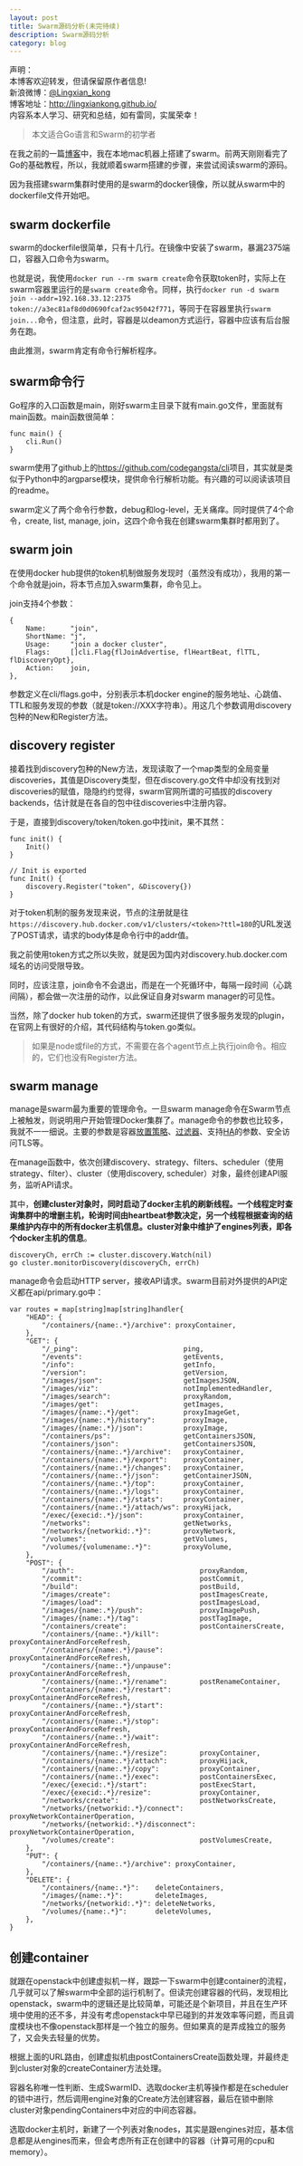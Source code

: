 ```yaml
---
layout: post
title: Swarm源码分析(未完待续)
description: Swarm源码分析
category: blog
---
```


声明：  
本博客欢迎转发，但请保留原作者信息!  
新浪微博：[@Lingxian_kong](http://weibo.com/lingxiankong)   
博客地址：<http://lingxiankong.github.io/>  
内容系本人学习、研究和总结，如有雷同，实属荣幸！

> 本文适合Go语言和Swarm的初学者

在我之前的一篇[博客](http://lingxiankong.github.io/blog/2015/12/20/docker-swarm-in-mac/)中，我在本地mac机器上搭建了swarm。前两天刚刚看完了Go的基础教程，所以，我就顺着swarm搭建的步骤，来尝试阅读swarm的源码。

因为我搭建swarm集群时使用的是swarm的docker镜像，所以就从swarm中的dockerfile文件开始吧。

## swarm dockerfile
swarm的dockerfile很简单，只有十几行。在镜像中安装了swarm，暴漏2375端口，容器入口命令为swarm。

也就是说，我使用`docker run --rm swarm create`命令获取token时，实际上在swarm容器里运行的是`swarm create`命令。同样，执行`docker run -d swarm join --addr=192.168.33.12:2375 token://a3ec81af8d0d0690fcaf2ac95042f771`，等同于在容器里执行`swarm join...`命令，但注意，此时，容器是以deamon方式运行，容器中应该有后台服务在跑。

由此推测，swarm肯定有命令行解析程序。

## swarm命令行
Go程序的入口函数是main，刚好swarm主目录下就有main.go文件，里面就有main函数。main函数很简单：

	func main() {
		cli.Run()
	}

swarm使用了github上的<https://github.com/codegangsta/cli>项目，其实就是类似于Python中的argparse模块，提供命令行解析功能。有兴趣的可以阅读该项目的readme。

swarm定义了两个命令行参数，debug和log-level，无关痛痒。同时提供了4个命令，create, list, manage, join，这四个命令我在创建swarm集群时都用到了。

## swarm join
在使用docker hub提供的token机制做服务发现时（虽然没有成功），我用的第一个命令就是join，将本节点加入swarm集群，命令见上。

join支持4个参数：

	{
		Name:      "join",
		ShortName: "j",
		Usage:     "join a docker cluster",
		Flags:     []cli.Flag{flJoinAdvertise, flHeartBeat, flTTL, flDiscoveryOpt},
		Action:    join,
	},

参数定义在cli/flags.go中，分别表示本机docker engine的服务地址、心跳值、TTL和服务发现的参数（就是token://XXX字符串）。用这几个参数调用discovery包种的New和Register方法。

## discovery register
接着找到discovery包种的New方法，发现读取了一个map类型的全局变量discoveries，其值是Discovery类型，但在discovery.go文件中却没有找到对discoveries的赋值，隐隐约约觉得，swarm官网所谓的可插拔的discovery backends，估计就是在各自的包中往discoveries中注册内容。

于是，直接到discovery/token/token.go中找init，果不其然：

	func init() {
		Init()
	}
	
	// Init is exported
	func Init() {
		discovery.Register("token", &Discovery{})
	}

对于token机制的服务发现来说，节点的注册就是往`https://discovery.hub.docker.com/v1/clusters/<token>?ttl=180`的URL发送了POST请求，请求的body体是命令行中的addr值。

我之前使用token方式之所以失败，就是因为国内对discovery.hub.docker.com域名的访问受限导致。

同时，应该注意，join命令不会退出，而是在一个死循环中，每隔一段时间（心跳间隔），都会做一次注册的动作，以此保证自身对swarm manager的可见性。

当然，除了docker hub token的方式，swarm还提供了很多服务发现的plugin，在官网上有很好的介绍，其代码结构与token.go类似。

> 如果是node或file的方式，不需要在各个agent节点上执行join命令。相应的，它们也没有Register方法。

## swarm manage
manage是swarm最为重要的管理命令。一旦swarm manage命令在Swarm节点上被触发，则说明用户开始管理Docker集群了。manage命令的参数也比较多，我就不一一细说。主要的参数是容器[放置策略](https://docs.docker.com/swarm/scheduler/strategy/)、[过滤器](https://docs.docker.com/swarm/scheduler/filter/)、支持[HA](https://docs.docker.com/swarm/multi-manager-setup/)的参数、安全访问TLS等。

在manage函数中，依次创建discovery、strategy、filters、scheduler（使用strategy、filter）、cluster（使用discovery, scheduler）对象，最终创建API服务，监听API请求。

其中，**创建cluster对象时，同时启动了docker主机的刷新线程。一个线程定时查询集群中的增删主机，轮询时间由heartbeat参数决定，另一个线程根据查询的结果维护内存中的所有docker主机信息。cluster对象中维护了engines列表，即各个docker主机的信息**。

	discoveryCh, errCh := cluster.discovery.Watch(nil)
	go cluster.monitorDiscovery(discoveryCh, errCh)

manage命令会启动HTTP server，接收API请求。swarm目前对外提供的API定义都在api/primary.go中：

	var routes = map[string]map[string]handler{
		"HEAD": {
			"/containers/{name:.*}/archive": proxyContainer,
		},
		"GET": {
			"/_ping":                          ping,
			"/events":                         getEvents,
			"/info":                           getInfo,
			"/version":                        getVersion,
			"/images/json":                    getImagesJSON,
			"/images/viz":                     notImplementedHandler,
			"/images/search":                  proxyRandom,
			"/images/get":                     getImages,
			"/images/{name:.*}/get":           proxyImageGet,
			"/images/{name:.*}/history":       proxyImage,
			"/images/{name:.*}/json":          proxyImage,
			"/containers/ps":                  getContainersJSON,
			"/containers/json":                getContainersJSON,
			"/containers/{name:.*}/archive":   proxyContainer,
			"/containers/{name:.*}/export":    proxyContainer,
			"/containers/{name:.*}/changes":   proxyContainer,
			"/containers/{name:.*}/json":      getContainerJSON,
			"/containers/{name:.*}/top":       proxyContainer,
			"/containers/{name:.*}/logs":      proxyContainer,
			"/containers/{name:.*}/stats":     proxyContainer,
			"/containers/{name:.*}/attach/ws": proxyHijack,
			"/exec/{execid:.*}/json":          proxyContainer,
			"/networks":                       getNetworks,
			"/networks/{networkid:.*}":        proxyNetwork,
			"/volumes":                        getVolumes,
			"/volumes/{volumename:.*}":        proxyVolume,
		},
		"POST": {
			"/auth":                               proxyRandom,
			"/commit":                             postCommit,
			"/build":                              postBuild,
			"/images/create":                      postImagesCreate,
			"/images/load":                        postImagesLoad,
			"/images/{name:.*}/push":              proxyImagePush,
			"/images/{name:.*}/tag":               postTagImage,
			"/containers/create":                  postContainersCreate,
			"/containers/{name:.*}/kill":          proxyContainerAndForceRefresh,
			"/containers/{name:.*}/pause":         proxyContainerAndForceRefresh,
			"/containers/{name:.*}/unpause":       proxyContainerAndForceRefresh,
			"/containers/{name:.*}/rename":        postRenameContainer,
			"/containers/{name:.*}/restart":       proxyContainerAndForceRefresh,
			"/containers/{name:.*}/start":         proxyContainerAndForceRefresh,
			"/containers/{name:.*}/stop":          proxyContainerAndForceRefresh,
			"/containers/{name:.*}/wait":          proxyContainerAndForceRefresh,
			"/containers/{name:.*}/resize":        proxyContainer,
			"/containers/{name:.*}/attach":        proxyHijack,
			"/containers/{name:.*}/copy":          proxyContainer,
			"/containers/{name:.*}/exec":          postContainersExec,
			"/exec/{execid:.*}/start":             postExecStart,
			"/exec/{execid:.*}/resize":            proxyContainer,
			"/networks/create":                    postNetworksCreate,
			"/networks/{networkid:.*}/connect":    proxyNetworkContainerOperation,
			"/networks/{networkid:.*}/disconnect": proxyNetworkContainerOperation,
			"/volumes/create":                     postVolumesCreate,
		},
		"PUT": {
			"/containers/{name:.*}/archive": proxyContainer,
		},
		"DELETE": {
			"/containers/{name:.*}":    deleteContainers,
			"/images/{name:.*}":        deleteImages,
			"/networks/{networkid:.*}": deleteNetworks,
			"/volumes/{name:.*}":       deleteVolumes,
		},
	}

## 创建container
就跟在openstack中创建虚拟机一样，跟踪一下swarm中创建container的流程，几乎就可以了解swarm中全部的运行机制了。但读完创建容器的代码，发现相比openstack，swarm中的逻辑还是比较简单，可能还是个新项目，并且在生产环境中使用的还不多，并没有考虑openstack中早已碰到的并发效率等问题，而且调度模块也不像openstack那样是一个独立的服务。但如果真的是弄成独立的服务了，又会失去轻量的优势。

根据上面的URL路由，创建虚拟机由postContainersCreate函数处理，并最终走到cluster对象的createContainer方法处理。

容器名称唯一性判断、生成SwarmID、选取docker主机等操作都是在scheduler的锁中进行，然后调用engine对象的Create方法创建容器，最后在锁中删除cluster对象pendingContainers中对应的中间态容器。

选取docker主机时，新建了一个列表对象nodes，其实是跟engines对应，基本信息都是从engines而来，但会考虑所有正在创建中的容器（计算可用的cpu和memory）。